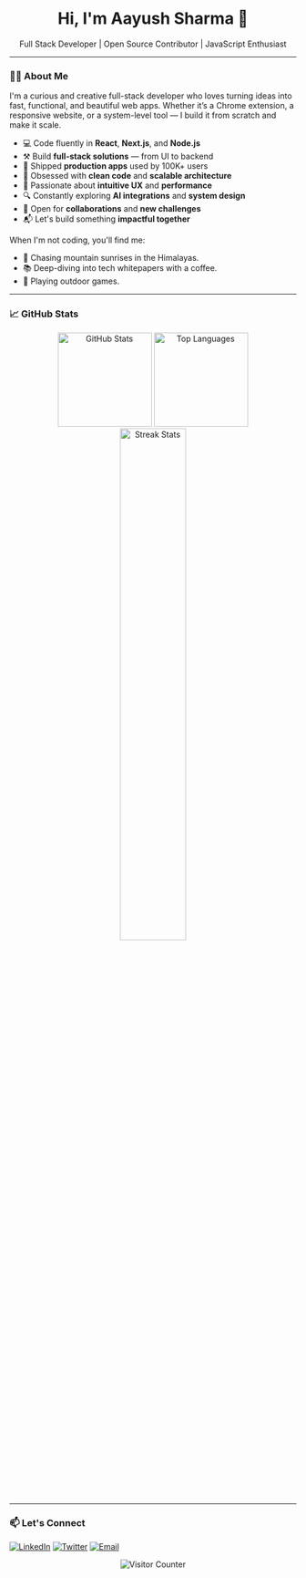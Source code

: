 <div align="center">
  <h1>
    Hi, I'm Aayush Sharma 👋
  </h1>
  
  <p>
    Full Stack Developer | Open Source Contributor | JavaScript Enthusiast
  </p>
</div>

---

### 👨‍💻 About Me

I'm a curious and creative full-stack developer who loves turning ideas into fast, functional, and beautiful web apps. Whether it’s a Chrome extension, a responsive website, or a system-level tool — I build it from scratch and make it scale.

- 💻 Code fluently in **React**, **Next.js**, and **Node.js**  
- ⚒️ Build **full-stack solutions** — from UI to backend  
- 🚀 Shipped **production apps** used by 100K+ users  
- 🧠 Obsessed with **clean code** and **scalable architecture**  
- 🎨 Passionate about **intuitive UX** and **performance**  
- 🔍 Constantly exploring **AI integrations** and **system design**  
- 🤝 Open for **collaborations** and **new challenges**  
- 📬 Let's build something **impactful together**

When I'm not coding, you'll find me:
- 🌄 Chasing mountain sunrises in the Himalayas.
- 📚 Deep-diving into tech whitepapers with a coffee.
- 🏐 Playing outdoor games.

---

### 📈 GitHub Stats

<div align="center">
  <img height="165" src="https://github-readme-stats.vercel.app/api?username=aayush-sharma001&show_icons=true&theme=default&hide_border=true&include_all_commits=true" alt="GitHub Stats"/>
  <img height="165" src="https://github-readme-stats.vercel.app/api/top-langs/?username=aayush-sharma001&layout=compact&theme=default&hide_border=true" alt="Top Languages"/>
</div>

<div align="center">
  <img src="https://github-readme-streak-stats.herokuapp.com/?user=aayush-sharma001&theme=transparent&hide_border=true" width="48%" alt="Streak Stats"/>
</div>

---

### 📫 Let's Connect

[![LinkedIn](https://img.shields.io/badge/LinkedIn-0A66C2?style=for-the-badge&logo=linkedin)](https://linkedin.com/in/aayush-sharma001)
[![Twitter](https://img.shields.io/badge/Twitter-1DA1F2?style=for-the-badge&logo=twitter)](https://twitter.com/sparkyaayush)
[![Email](https://img.shields.io/badge/Email-D14836?style=for-the-badge&logo=gmail)](mailto:aayush001sharma@gmail.com)

<div align="center">
  <img src="https://profile-counter.glitch.me/aayush-sharma001/count.svg" alt="Visitor Counter"/>
</div>
